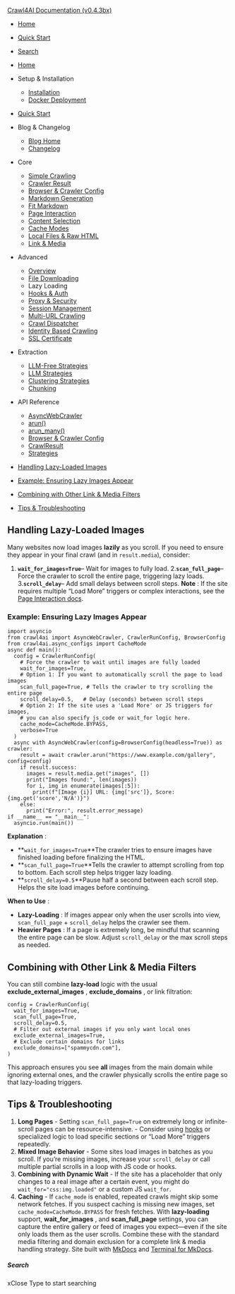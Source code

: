 [Crawl4AI Documentation (v0.4.3bx)](https://docs.crawl4ai.com/advanced/lazy-loading/<https:/docs.crawl4ai.com/>)
  * [ Home ](https://docs.crawl4ai.com/advanced/lazy-loading/<../..>)
  * [ Quick Start ](https://docs.crawl4ai.com/advanced/lazy-loading/core/quickstart/>)
  * [ Search ](https://docs.crawl4ai.com/advanced/lazy-loading/<#>)


  * [Home](https://docs.crawl4ai.com/advanced/lazy-loading/<../..>)
  * Setup & Installation
    * [Installation](https://docs.crawl4ai.com/advanced/lazy-loading/core/installation/>)
    * [Docker Deployment](https://docs.crawl4ai.com/advanced/lazy-loading/core/docker-deploymeny/>)
  * [Quick Start](https://docs.crawl4ai.com/advanced/lazy-loading/core/quickstart/>)
  * Blog & Changelog
    * [Blog Home](https://docs.crawl4ai.com/advanced/lazy-loading/blog/>)
    * [Changelog](https://docs.crawl4ai.com/advanced/lazy-loading/<https:/github.com/unclecode/crawl4ai/blob/main/CHANGELOG.md>)
  * Core
    * [Simple Crawling](https://docs.crawl4ai.com/advanced/lazy-loading/core/simple-crawling/>)
    * [Crawler Result](https://docs.crawl4ai.com/advanced/lazy-loading/core/crawler-result/>)
    * [Browser & Crawler Config](https://docs.crawl4ai.com/advanced/lazy-loading/core/browser-crawler-config/>)
    * [Markdown Generation](https://docs.crawl4ai.com/advanced/lazy-loading/core/markdown-generation/>)
    * [Fit Markdown](https://docs.crawl4ai.com/advanced/lazy-loading/core/fit-markdown/>)
    * [Page Interaction](https://docs.crawl4ai.com/advanced/lazy-loading/core/page-interaction/>)
    * [Content Selection](https://docs.crawl4ai.com/advanced/lazy-loading/core/content-selection/>)
    * [Cache Modes](https://docs.crawl4ai.com/advanced/lazy-loading/core/cache-modes/>)
    * [Local Files & Raw HTML](https://docs.crawl4ai.com/advanced/lazy-loading/core/local-files/>)
    * [Link & Media](https://docs.crawl4ai.com/advanced/lazy-loading/core/link-media/>)
  * Advanced
    * [Overview](https://docs.crawl4ai.com/advanced/lazy-loading/<../advanced-features/>)
    * [File Downloading](https://docs.crawl4ai.com/advanced/lazy-loading/<../file-downloading/>)
    * Lazy Loading
    * [Hooks & Auth](https://docs.crawl4ai.com/advanced/lazy-loading/<../hooks-auth/>)
    * [Proxy & Security](https://docs.crawl4ai.com/advanced/lazy-loading/<../proxy-security/>)
    * [Session Management](https://docs.crawl4ai.com/advanced/lazy-loading/<../session-management/>)
    * [Multi-URL Crawling](https://docs.crawl4ai.com/advanced/lazy-loading/<../multi-url-crawling/>)
    * [Crawl Dispatcher](https://docs.crawl4ai.com/advanced/lazy-loading/<../crawl-dispatcher/>)
    * [Identity Based Crawling](https://docs.crawl4ai.com/advanced/lazy-loading/<../identity-based-crawling/>)
    * [SSL Certificate](https://docs.crawl4ai.com/advanced/lazy-loading/<../ssl-certificate/>)
  * Extraction
    * [LLM-Free Strategies](https://docs.crawl4ai.com/advanced/lazy-loading/extraction/no-llm-strategies/>)
    * [LLM Strategies](https://docs.crawl4ai.com/advanced/lazy-loading/extraction/llm-strategies/>)
    * [Clustering Strategies](https://docs.crawl4ai.com/advanced/lazy-loading/extraction/clustring-strategies/>)
    * [Chunking](https://docs.crawl4ai.com/advanced/lazy-loading/extraction/chunking/>)
  * API Reference
    * [AsyncWebCrawler](https://docs.crawl4ai.com/advanced/lazy-loading/api/async-webcrawler/>)
    * [arun()](https://docs.crawl4ai.com/advanced/lazy-loading/api/arun/>)
    * [arun_many()](https://docs.crawl4ai.com/advanced/lazy-loading/api/arun_many/>)
    * [Browser & Crawler Config](https://docs.crawl4ai.com/advanced/lazy-loading/api/parameters/>)
    * [CrawlResult](https://docs.crawl4ai.com/advanced/lazy-loading/api/crawl-result/>)
    * [Strategies](https://docs.crawl4ai.com/advanced/lazy-loading/api/strategies/>)


  * [Handling Lazy-Loaded Images](https://docs.crawl4ai.com/advanced/lazy-loading/<#handling-lazy-loaded-images>)
  * [Example: Ensuring Lazy Images Appear](https://docs.crawl4ai.com/advanced/lazy-loading/<#example-ensuring-lazy-images-appear>)
  * [Combining with Other Link & Media Filters](https://docs.crawl4ai.com/advanced/lazy-loading/<#combining-with-other-link-media-filters>)
  * [Tips & Troubleshooting](https://docs.crawl4ai.com/advanced/lazy-loading/<#tips-troubleshooting>)


## Handling Lazy-Loaded Images
Many websites now load images **lazily** as you scroll. If you need to ensure they appear in your final crawl (and in `result.media`), consider:
1. **`wait_for_images=True`**– Wait for images to fully load. 2.**`scan_full_page`**– Force the crawler to scroll the entire page, triggering lazy loads. 3.**`scroll_delay`**– Add small delays between scroll steps.
**Note** : If the site requires multiple “Load More” triggers or complex interactions, see the [Page Interaction docs](https://docs.crawl4ai.com/advanced/lazy-loading/core/page-interaction/>).
### Example: Ensuring Lazy Images Appear
```
import asyncio
from crawl4ai import AsyncWebCrawler, CrawlerRunConfig, BrowserConfig
from crawl4ai.async_configs import CacheMode
async def main():
  config = CrawlerRunConfig(
    # Force the crawler to wait until images are fully loaded
    wait_for_images=True,
    # Option 1: If you want to automatically scroll the page to load images
    scan_full_page=True, # Tells the crawler to try scrolling the entire page
    scroll_delay=0.5,   # Delay (seconds) between scroll steps
    # Option 2: If the site uses a 'Load More' or JS triggers for images,
    # you can also specify js_code or wait_for logic here.
    cache_mode=CacheMode.BYPASS,
    verbose=True
  )
  async with AsyncWebCrawler(config=BrowserConfig(headless=True)) as crawler:
    result = await crawler.arun("https://www.example.com/gallery", config=config)
    if result.success:
      images = result.media.get("images", [])
      print("Images found:", len(images))
      for i, img in enumerate(images[:5]):
        print(f"[Image {i}] URL: {img['src']}, Score: {img.get('score','N/A')}")
    else:
      print("Error:", result.error_message)
if __name__ == "__main__":
  asyncio.run(main())

```

**Explanation** :
  * **`wait_for_images=True`**The crawler tries to ensure images have finished loading before finalizing the HTML.
  * **`scan_full_page=True`**Tells the crawler to attempt scrolling from top to bottom. Each scroll step helps trigger lazy loading.
  * **`scroll_delay=0.5`**Pause half a second between each scroll step. Helps the site load images before continuing.


**When to Use** :
  * **Lazy-Loading** : If images appear only when the user scrolls into view, `scan_full_page` + `scroll_delay` helps the crawler see them. 
  * **Heavier Pages** : If a page is extremely long, be mindful that scanning the entire page can be slow. Adjust `scroll_delay` or the max scroll steps as needed.


## Combining with Other Link & Media Filters
You can still combine **lazy-load** logic with the usual **exclude_external_images** , **exclude_domains** , or link filtration:
```
config = CrawlerRunConfig(
  wait_for_images=True,
  scan_full_page=True,
  scroll_delay=0.5,
  # Filter out external images if you only want local ones
  exclude_external_images=True,
  # Exclude certain domains for links
  exclude_domains=["spammycdn.com"],
)

```

This approach ensures you see **all** images from the main domain while ignoring external ones, and the crawler physically scrolls the entire page so that lazy-loading triggers.
## Tips & Troubleshooting
1. **Long Pages** - Setting `scan_full_page=True` on extremely long or infinite-scroll pages can be resource-intensive. - Consider using [hooks](https://docs.crawl4ai.com/advanced/lazy-loading/core/page-interaction/>) or specialized logic to load specific sections or “Load More” triggers repeatedly.
2. **Mixed Image Behavior** - Some sites load images in batches as you scroll. If you’re missing images, increase your `scroll_delay` or call multiple partial scrolls in a loop with JS code or hooks.
3. **Combining with Dynamic Wait** - If the site has a placeholder that only changes to a real image after a certain event, you might do `wait_for="css:img.loaded"` or a custom JS `wait_for`.
4. **Caching** - If `cache_mode` is enabled, repeated crawls might skip some network fetches. If you suspect caching is missing new images, set `cache_mode=CacheMode.BYPASS` for fresh fetches.
With **lazy-loading** support, **wait_for_images** , and **scan_full_page** settings, you can capture the entire gallery or feed of images you expect—even if the site only loads them as the user scrolls. Combine these with the standard media filtering and domain exclusion for a complete link & media handling strategy.
Site built with [MkDocs](https://docs.crawl4ai.com/advanced/lazy-loading/<http:/www.mkdocs.org>) and [Terminal for MkDocs](https://docs.crawl4ai.com/advanced/lazy-loading/<https:/github.com/ntno/mkdocs-terminal>). 
##### Search
xClose
Type to start searching
